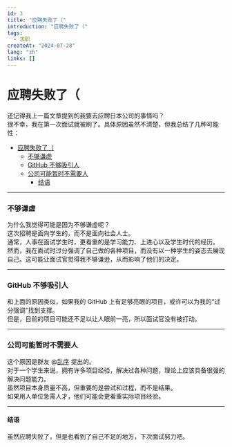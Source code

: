```yaml
---
id: 3
title: "应聘失败了（"
introduction: "应聘失败了（"
tags:
  - 求职
createAt: "2024-07-28"
lang: "zh"
links: []
---
```


# 应聘失败了（

还记得我上一篇文章提到的我要去应聘日本公司的事情吗？  
很不幸，我在第一次面试就被刷了。具体原因虽然不清楚，但我总结了几种可能性：
- [应聘失败了（](#应聘失败了)
    - [不够谦虚](#不够谦虚)
    - [GitHub 不够吸引人](#github-不够吸引人)
    - [公司可能暂时不需要人](#公司可能暂时不需要人)
      - [结语](#结语)

---

### 不够谦虚

为什么我觉得可能是因为不够谦虚呢？  
这次招聘是面向学生的，而不是面向社会人士。  
通常，人事在面试学生时，更看重的是学习能力、上进心以及学生时代的经历。  
然而，我在面试时过分强调了自己做的各种项目，而没有以一种学生的姿态去展现自己。这可能让面试官觉得我不够谦逊，从而影响了他们的决定。

---

### GitHub 不够吸引人

和上面的原因类似，如果我的 GitHub 上有足够亮眼的项目，或许可以为我的“过分强调”找到支撑。  
但是，目前的项目可能还不足以让人眼前一亮，所以面试官没有被打动。

---

### 公司可能暂时不需要人

这个原因是群友 @[乱序](https://luanxu-dev.github.io/) 提出的。  
对于一个学生来说，拥有许多项目经验，解决过各种问题，理论上应该具备很强的解决问题能力。  
虽然项目本身质量不高，但重要的是尝试和过程，而不是结果。  
如果用人单位急需人才，他们可能会更看重实际项目经验。


---

#### 结语
虽然应聘失败了，但是也看到了自己不足的地方，下次面试努力吧。